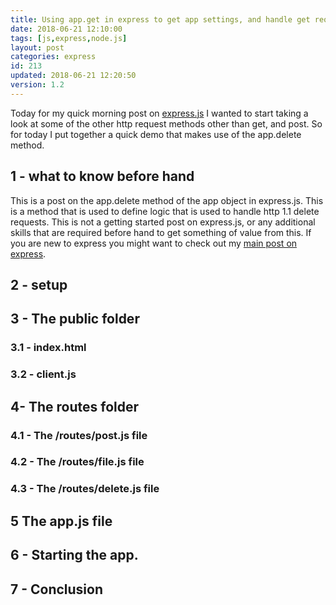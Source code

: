 ```yaml
---
title: Using app.get in express to get app settings, and handle get requests.
date: 2018-06-21 12:10:00
tags: [js,express,node.js]
layout: post
categories: express
id: 213
updated: 2018-06-21 12:20:50
version: 1.2
---
```


Today for my quick morning post on [express.js](https://expressjs.com/) I wanted to start taking a look at some of the other http request methods other than get, and post. So for today I put together a quick demo that makes use of the app.delete method.

<!-- more -->

## 1 - what to know before hand

This is a post on the app.delete method of the app object in express.js. This is a method that is used to define logic that is used to handle http 1.1 delete requests. This is not a getting started post on express.js, or any additional skills that are required before hand to get something of value from this. If you are new to express you might want to check out my [main post on express](/2018/06/12/express/).

## 2 - setup

## 3 - The public folder


### 3.1 - index.html
### 3.2 - client.js

## 4- The routes folder

### 4.1 - The /routes/post.js file
### 4.2 - The /routes/file.js file
### 4.3 - The /routes/delete.js file

## 5 The app.js file

## 6 - Starting the app.

## 7 - Conclusion